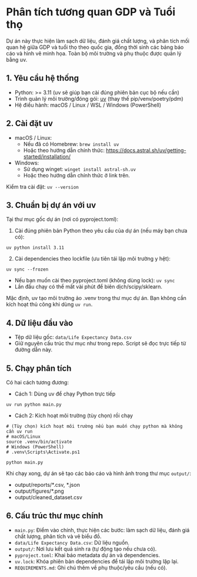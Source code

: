 # Phân tích tương quan GDP và Tuổi thọ

Dự án này thực hiện làm sạch dữ liệu, đánh giá chất lượng, và phân tích mối quan hệ giữa GDP và tuổi thọ theo quốc gia,
đồng thời sinh các bảng báo cáo và hình vẽ minh họa. Toàn bộ môi trường và phụ thuộc được quản lý bằng uv.

## 1. Yêu cầu hệ thống

- Python: >= 3.11 (uv sẽ giúp bạn cài đúng phiên bản cục bộ nếu cần)
- Trình quản lý môi trường/đóng gói: [uv](https://docs.astral.sh/uv/) (thay thế pip/venv/poetry/pdm)
- Hệ điều hành: macOS / Linux / WSL / Windows (PowerShell)

## 2. Cài đặt uv

- macOS / Linux:
    - Nếu đã có Homebrew: `brew install uv`
    - Hoặc theo hướng dẫn chính thức: https://docs.astral.sh/uv/getting-started/installation/
- Windows:
    - Sử dụng winget: `winget install astral-sh.uv`
    - Hoặc theo hướng dẫn chính thức ở link trên.

Kiểm tra cài đặt: `uv --version`

## 3. Chuẩn bị dự án với uv

Tại thư mục gốc dự án (nơi có pyproject.toml):

1) Cài đúng phiên bản Python theo yêu cầu của dự án (nếu máy bạn chưa có):

```
uv python install 3.11
```

2) Cài dependencies theo lockfile (ưu tiên tái lập môi trường y hệt):

```
uv sync --frozen
```

- Nếu bạn muốn cài theo pyproject.toml (không dùng lock): `uv sync`
- Lần đầu chạy có thể mất vài phút để biên dịch/scipy/sklearn.

Mặc định, uv tạo môi trường ảo .venv trong thư mục dự án. Bạn không cần kích hoạt thủ công khi dùng `uv run`.

## 4. Dữ liệu đầu vào

- Tệp dữ liệu gốc: `data/Life Expectancy Data.csv`
- Giữ nguyên cấu trúc thư mục như trong repo. Script sẽ đọc trực tiếp từ đường dẫn này.

## 5. Chạy phân tích

Có hai cách tương đương:

- Cách 1: Dùng uv để chạy Python trực tiếp

```
uv run python main.py
```

- Cách 2: Kích hoạt môi trường (tùy chọn) rồi chạy

```
# (Tùy chọn) kích hoạt môi trường nếu bạn muốn chạy python mà không cần uv run
# macOS/Linux
source .venv/bin/activate
# Windows (PowerShell)
# .venv\Scripts\Activate.ps1

python main.py
```

Khi chạy xong, dự án sẽ tạo các báo cáo và hình ảnh trong thư mục `output/`:

- output/reports/*.csv, *.json
- output/figures/*.png
- output/cleaned_dataset.csv

## 6. Cấu trúc thư mục chính

- `main.py`: Điểm vào chính, thực hiện các bước: làm sạch dữ liệu, đánh giá chất lượng, phân tích và vẽ biểu đồ.
- `data/Life Expectancy Data.csv`: Dữ liệu nguồn.
- `output/`: Nơi lưu kết quả sinh ra (tự động tạo nếu chưa có).
- `pyproject.toml`: Khai báo metadata dự án và dependencies.
- `uv.lock`: Khóa phiên bản dependencies để tái lập môi trường lặp lại.
- `REQUIREMENTS.md`: Ghi chú thêm về phụ thuộc/yêu cầu (nếu có).
